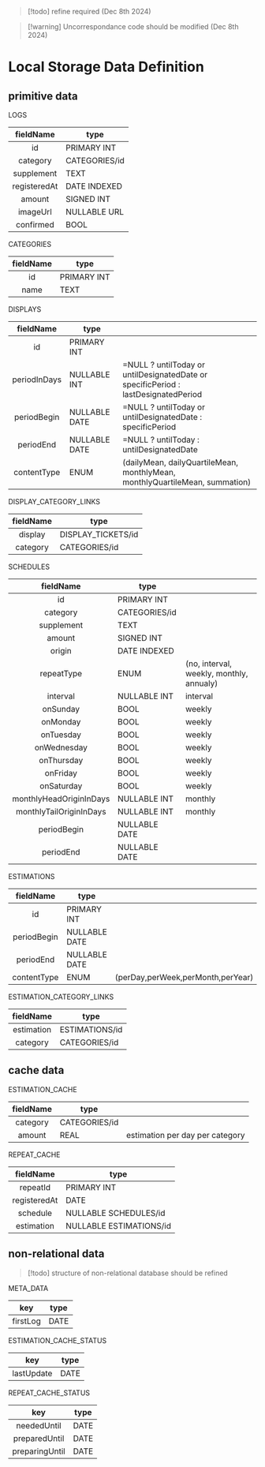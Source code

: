
> [!todo] refine required 
> (Dec 8th 2024)

> [!warning] Uncorrespondance
> code should be modified (Dec 8th 2024)
# Local Storage Data Definition

## primitive data

LOGS

|  fieldName   | type          |
| :----------: | ------------- |
|      id      | PRIMARY INT   |
|   category   | CATEGORIES/id |
|  supplement  | TEXT          |
| registeredAt | DATE INDEXED  |
|    amount    | SIGNED INT    |
|   imageUrl   | NULLABLE URL  |
|  confirmed   | BOOL          |
CATEGORIES

| fieldName | type        |
| :-------: | ----------- |
|    id     | PRIMARY INT |
|   name    | TEXT        |

DISPLAYS

|  fieldName   | type          |                                                                                    |
| :----------: | ------------- | ---------------------------------------------------------------------------------- |
|      id      | PRIMARY INT   |                                                                                    |
| periodInDays | NULLABLE INT  | =NULL ? untilToday or untilDesignatedDate or specificPeriod : lastDesignatedPeriod |
| periodBegin  | NULLABLE DATE | =NULL ? untilToday or untilDesignatedDate : specificPeriod                         |
|  periodEnd   | NULLABLE DATE | =NULL ? untilToday : untilDesignatedDate                                           |
| contentType  | ENUM          | (dailyMean, dailyQuartileMean, monthlyMean, monthlyQuartileMean, summation)        |
DISPLAY_CATEGORY_LINKS

| fieldName | type               |
| :-------: | ------------------ |
|  display  | DISPLAY_TICKETS/id |
| category  | CATEGORIES/id      |
SCHEDULES

|        fieldName        | type          |                                          |
| :---------------------: | ------------- | ---------------------------------------- |
|           id            | PRIMARY INT   |                                          |
|        category         | CATEGORIES/id |                                          |
|       supplement        | TEXT          |                                          |
|         amount          | SIGNED INT    |                                          |
|         origin          | DATE INDEXED  |                                          |
|       repeatType        | ENUM          | (no, interval, weekly, monthly, annualy) |
|        interval         | NULLABLE INT  | interval                                 |
|        onSunday         | BOOL          | weekly                                   |
|        onMonday         | BOOL          | weekly                                   |
|        onTuesday        | BOOL          | weekly                                   |
|       onWednesday       | BOOL          | weekly                                   |
|       onThursday        | BOOL          | weekly                                   |
|        onFriday         | BOOL          | weekly                                   |
|       onSaturday        | BOOL          | weekly                                   |
| monthlyHeadOriginInDays | NULLABLE INT  | monthly                                  |
| monthlyTailOriginInDays | NULLABLE INT  | monthly                                  |
|       periodBegin       | NULLABLE DATE |                                          |
|        periodEnd        | NULLABLE DATE |                                          |

ESTIMATIONS

|  fieldName  | type          |                                   |
| :---------: | ------------- | --------------------------------- |
|     id      | PRIMARY INT   |                                   |
| periodBegin | NULLABLE DATE |                                   |
|  periodEnd  | NULLABLE DATE |                                   |
| contentType | ENUM          | (perDay,perWeek,perMonth,perYear) |

ESTIMATION_CATEGORY_LINKS

| fieldName  | type           |
| :--------: | -------------- |
| estimation | ESTIMATIONS/id |
|  category  | CATEGORIES/id  |

## cache data

ESTIMATION_CACHE

| fieldName | type          |                                 |
| :-------: | ------------- | ------------------------------- |
| category  | CATEGORIES/id |                                 |
|  amount   | REAL          | estimation per day per category |
REPEAT_CACHE

|  fieldName   | type                    |
| :----------: | ----------------------- |
|   repeatId   | PRIMARY INT             |
| registeredAt | DATE                    |
|   schedule   | NULLABLE SCHEDULES/id   |
|  estimation  | NULLABLE ESTIMATIONS/id |
## non-relational data

> [!todo]
> structure of non-relational database should be refined

META_DATA

|   key    | type |
| :------: | ---- |
| firstLog | DATE |
ESTIMATION_CACHE_STATUS

|    key     | type |
| :--------: | ---- |
| lastUpdate | DATE |
REPEAT_CACHE_STATUS

|      key       | type |
| :------------: | ---- |
|  neededUntil   | DATE |
| preparedUntil  | DATE |
| preparingUntil | DATE |
